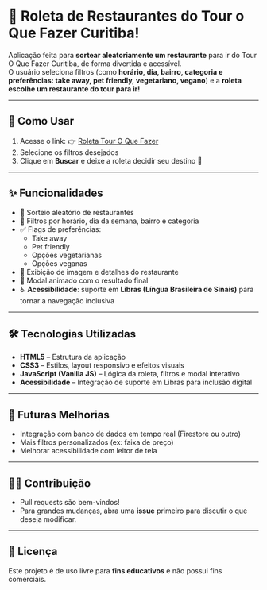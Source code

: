 # 🎰 Roleta de Restaurantes do Tour o Que Fazer Curitiba!

Aplicação feita para **sortear aleatoriamente um restaurante** para ir do Tour O Que Fazer Curitiba, de forma divertida e acessível.  
O usuário seleciona filtros (como **horário, dia, bairro, categoria e preferências: take away, pet friendly, vegetariano, vegano**) e a **roleta escolhe um restaurante do tour para ir!**

---

## 🚀 Como Usar

1. Acesse o link: 👉 [Roleta Tour O Que Fazer](https://jessica-pimentel.github.io/Roleta_TourOQueFazer/)  
2. Selecione os filtros desejados  
3. Clique em **Buscar** e deixe a roleta decidir seu destino 🍴  

---

## ✨ Funcionalidades

- 🎲 Sorteio aleatório de restaurantes  
- 🔎 Filtros por horário, dia da semana, bairro e categoria  
- ✅ Flags de preferências:  
  - Take away  
  - Pet friendly  
  - Opções vegetarianas  
  - Opções veganas  
- 📸 Exibição de imagem e detalhes do restaurante  
- 🎉 Modal animado com o resultado final  
- ♿ **Acessibilidade**: suporte em **Libras (Língua Brasileira de Sinais)** para tornar a navegação inclusiva  

---

## 🛠️ Tecnologias Utilizadas

- **HTML5** – Estrutura da aplicação  
- **CSS3** – Estilos, layout responsivo e efeitos visuais  
- **JavaScript (Vanilla JS)** – Lógica da roleta, filtros e modal interativo  
- **Acessibilidade** – Integração de suporte em Libras para inclusão digital  

---

## 🔮 Futuras Melhorias

- Integração com banco de dados em tempo real (Firestore ou outro)  
- Mais filtros personalizados (ex: faixa de preço)  
- Melhorar acessibilidade com leitor de tela  

---

## 👩‍💻 Contribuição

- Pull requests são bem-vindos!  
- Para grandes mudanças, abra uma **issue** primeiro para discutir o que deseja modificar.  

---

## 📜 Licença

Este projeto é de uso livre para **fins educativos** e não possui fins comerciais.  

